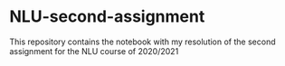 # NLU-second-assignment
This repository contains the notebook with my resolution of the second assignment for the NLU course of 2020/2021 
